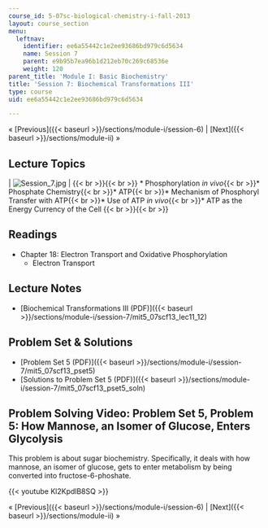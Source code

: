 ```yaml
---
course_id: 5-07sc-biological-chemistry-i-fall-2013
layout: course_section
menu:
  leftnav:
    identifier: ee6a55442c1e2ee93686bd979c6d5634
    name: Session 7
    parent: e9b95b7ea96b1d212eb70c269c68536e
    weight: 120
parent_title: 'Module I: Basic Biochemistry'
title: 'Session 7: Biochemical Transformations III'
type: course
uid: ee6a55442c1e2ee93686bd979c6d5634

---
```


« [Previous]({{< baseurl >}}/sections/module-i/session-6) | [Next]({{< baseurl >}}/sections/module-ii) »

Lecture Topics
--------------

| ![Session_7.jpg](/coursemedia/5-07sc-biological-chemistry-i-fall-2013/1bffe3ed6c9f7c52877892b1e780d4a6_Session_7.jpg) |  {{< br >}}{{< br >}} *   Phosphorylation _in vivo_{{< br >}}*   Phosphate Chemistry{{< br >}}*   ATP{{< br >}}*   Mechanism of Phosphoryl Transfer with ATP{{< br >}}*   Use of ATP _in vivo_{{< br >}}*   ATP as the Energy Currency of the Cell {{< br >}}{{< br >}}  

Readings
--------

*   Chapter 18: Electron Transport and Oxidative Phosphorylation
    *   Electron Transport

Lecture Notes
-------------

*   [Biochemical Transformations III (PDF)]({{< baseurl >}}/sections/module-i/session-7/mit5_07scf13_lec11_12)

Problem Set & Solutions
-----------------------

*   [Problem Set 5 (PDF)]({{< baseurl >}}/sections/module-i/session-7/mit5_07scf13_pset5)
*   [Solutions to Problem Set 5 (PDF)]({{< baseurl >}}/sections/module-i/session-7/mit5_07scf13_pset5_soln)

Problem Solving Video: Problem Set 5, Problem 5: How Mannose, an Isomer of Glucose, Enters Glycolysis
-----------------------------------------------------------------------------------------------------

This problem is about sugar biochemistry. Specifically, it deals with how mannose, an isomer of glucose, gets to enter metabolism by being converted into fructose-6-phoshate.

{{< youtube Kl2KpdlB8SQ >}}

« [Previous]({{< baseurl >}}/sections/module-i/session-6) | [Next]({{< baseurl >}}/sections/module-ii) »